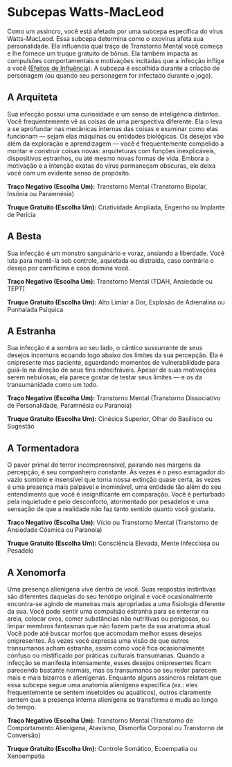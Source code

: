 # Subcepas Watts-MacLeod

Como um assincro, você está afetado por uma subcepa específica do vírus Watts-MacLeod. Essa subcepa determina como o exovírus afeta sua personalidade. Ela influencia qual traço de Transtorno Mental você começa e lhe fornece um truque gratuito de bônus. Ela também impacta as compulsões comportamentais e motivações incitadas que a infecção inflige a você ([Efeitos de Influência](05-influence-effects.md)). A subcepa é escolhida durante a criação de personagem (ou quando seu personagem for infectado durante o jogo).

<!--sort-->

## A <!--sort-here-->Arquiteta

Sua infecção possui uma curiosidade e um senso de inteligência distintos. Você frequentemente vê as coisas de uma perspectiva diferente. Ela o leva a se aprofundar nas mecânicas internas das coisas e examinar como elas funcionam — sejam elas máquinas ou entidades biológicas. Os desejos vão além da exploração e aprendizagem — você é frequentemente compelido a montar e construir coisas novas: arquiteturas com funções inexplicáveis, dispositivos estranhos, ou até mesmo novas formas de vida. Embora a motivação e a intenção exatas do vírus permaneçam obscuras, ele deixa você com um evidente senso de propósito.

**Traço Negativo (Escolha Um):** Transtorno Mental (Transtorno Bipolar, Insônia ou Paramnésia)

**Truque Gratuito (Escolha Um):** Criatividade Ampliada, Engenho ou Implante de Perícia

## A <!--sort-here-->Besta

Sua infecção é um monstro sanguinário e voraz, ansiando a liberdade. Você luta para mantê-la sob controle, aquietada ou distraída, caso contrário o desejo por carnificina e caos domina você.

**Traço Negativo (Escolha Um):** Transtorno Mental (TDAH, Ansiedade ou TEPT)

**Truque Gratuito (Escolha Um):** Alto Limiar à Dor, Explosão de Adrenalina ou Punhalada Psíquica

## A <!--sort-here-->Estranha

Sua infecção é a sombra ao seu lado, o cântico sussurrante de seus desejos incomuns ecoando logo abaixo dos limites da sua percepção. Ela é onipresente mas paciente, aguardando momentos de vulnerabilidade para guiá-lo na direção de seus fins indecifráveis. Apesar de suas motivações serem nebulosas, ela parece gostar de testar seus limites — e os da transumanidade como um todo.

**Traço Negativo (Escolha Um):** Transtorno Mental (Transtorno Dissociativo de Personalidade, Paramnésia ou Paranoia)

**Truque Gratuito (Escolha Um):** Cinésica Superior, Olhar do Basilisco ou Sugestão

## A <!--sort-here-->Tormentadora

O pavor primal do terror incompreensível, pairando nas margens da percepção, é seu companheiro constante. Às vezes é o peso esmagador do vazio sombrio e insensível que torna nossa extinção quase certa, às vezes é uma presença mais palpável e inominável, uma entidade tão além do seu entendimento que você é insignificante em comparação. Você é perturbado pela inquietude e pelo desconforto, atormentado por pesadelos e uma sensação de que a realidade não faz tanto sentido quanto você gostaria.

**Traço Negativo (Escolha Um):** Vício ou Transtorno Mental (Transtorno de Ansiedade Cósmica ou Paranoia)

**Truque Gratuito (Escolha Um):** Consciência Elevada, Mente Infecciosa ou Pesadelo

## A <!--sort-here-->Xenomorfa

Uma presença alienígena vive dentro de você. Suas respostas instintivas são diferentes daquelas do seu fenótipo original e você ocasionalmente encontra-se agindo de maneiras mais apropriadas a uma fisiologia diferente da sua. Você pode sentir uma compulsão estranha para se enterrar na areia, colocar ovos, comer substâncias não nutritivas ou perigosas, ou limpar membros fantasmas que não fazem parte da sua anatomia atual. Você pode até buscar morfos que acomodam melhor esses desejos onipresentes. Às vezes você expressa uma visão de que outros transumanos acham estranha, assim como você fica ocasionalmente confuso ou mistificado por práticas culturais transumanas. Quando a infecção se manifesta intensamente, esses desejos onipresentes ficam parecendo bastante normais, mas os transumanos ao seu redor parecem mais e mais bizarros e alienígenas. Enquanto alguns assincros relatam que essa subcepa segue uma anatomia alienígena específica (ex.: eles frequentemente se sentem insetoides ou aquáticos), outros claramente sentem que a presença interna alienígena se transforma e muda ao longo do tempo.

**Traço Negativo (Escolha Um):** Transtorno Mental (Transtorno de Comportamento Alienígena, Atavismo, Dismorfia Corporal ou Transtorno de Conversão)

**Truque Gratuito (Escolha Um):** Controle Somático, Ecoempatia ou Xenoempatia

<!--sort-end-->

